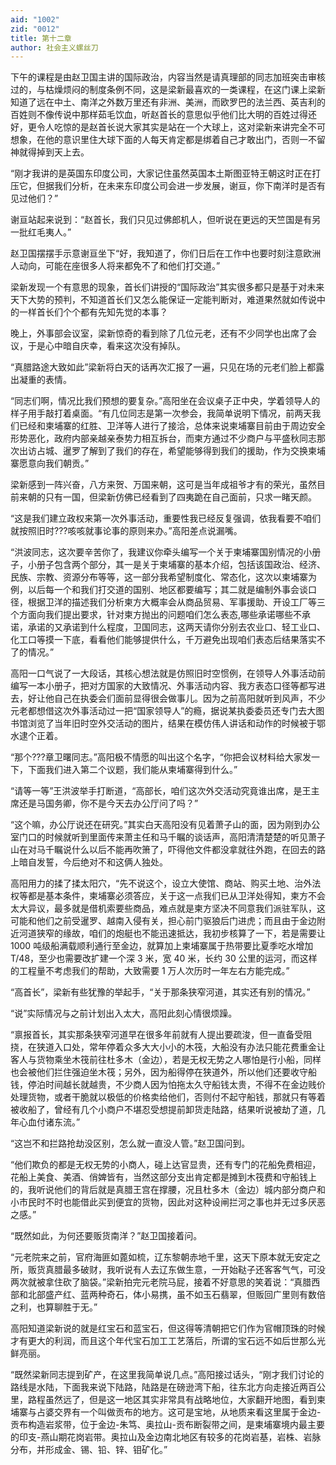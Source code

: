 ```yaml
---
aid: "1002"
zid: "0012"
title: 第十二章
author: 社会主义螺丝刀
---
```


下午的课程是由赵卫国主讲的国际政治，内容当然是请真理部的同志加班突击审核过的，与枯燥烦闷的制度条例不同，这是梁新最喜欢的一类课程，在这门课上梁新知道了远在中土、南洋之外数万里还有非洲、美洲，而欧罗巴的法兰西、英吉利的百姓则不像传说中那样茹毛饮血，听赵首长的意思似乎他们比大明的百姓过得还好，更令人吃惊的是赵首长说大家其实是站在一个大球上，这对梁新来讲完全不可想象，在他的意识里住大球下面的人每天肯定都是绑着自己才敢出门，否则一不留神就得掉到天上去。

“刚才我讲的是英国东印度公司，大家记住虽然英国本土斯图亚特王朝这时正在打压它，但据我们分析，在未来东印度公司会进一步发展，谢亘，你下南洋时是否有见过他们？”

谢亘站起来说到：“赵首长，我们只见过佛郎机人，但听说在更远的天竺国是有另一批红毛夷人。”

赵卫国摆摆手示意谢亘坐下“好，我知道了，你们日后在工作中也要时刻注意欧洲人动向，可能在座很多人将来都免不了和他们打交道。”

梁新发现一个有意思的现象，首长们讲授的“国际政治”其实很多都只是基于对未来天下大势的预判，不知道首长们又怎么能保证一定能判断对，难道果然就如传说中的一样首长们个个都有先知先觉的本事？

晚上，外事部会议室，梁新惊奇的看到除了几位元老，还有不少同学也出席了会议，于是心中暗自庆幸，看来这次没有掉队。

“真腊路途大致如此”梁新将白天的话再次汇报了一遍，只见在场的元老们脸上都露出凝重的表情。

“同志们啊，情况比我们预想的要复杂。”高阳坐在会议桌子正中央，学着领导人的样子用手敲打着桌面。“有几位同志是第一次参会，我简单说明下情况，前两天我们已经和柬埔寨的红胜、卫洋等人进行了接洽，总体来说柬埔寨目前由于周边安全形势恶化，政府内部亲越亲泰势力相互拆台，而柬方通过不少商户与平盛秋同志那次出访占城、暹罗了解到了我们的存在，希望能够得到我们的援助，作为交换柬埔寨愿意向我们朝贡。”

梁新感到一阵兴奋，八方来贺、万国来朝，这可是当年成祖爷才有的荣光，虽然目前来朝的只有一国，但梁新仿佛已经看到了四夷跪在自己面前，只求一睹天颜。

“这是我们建立政权来第一次外事活动，重要性我已经反复强调，依我看要不咱们就按照旧时???咳咳就事论事的原则来办。”高阳差点说漏嘴。

“洪波同志，这次要辛苦你了，我建议你牵头编写一个关于柬埔寨国别情况的小册子，小册子包含两个部分，其一是关于柬埔寨的基本介绍，包括该国政治、经济、民族、宗教、资源分布等等，这一部分我希望制度化、常态化，这次以柬埔寨为例，以后每一个和我们打交道的国别、地区都要编写；其二就是编制外事会谈口径，根据卫洋的描述我们分析柬方大概率会从商品贸易、军事援助、开设工厂等三个方面向我们提出要求，针对柬方抛出的问题咱们怎么表态,哪些承诺哪些不承诺，承诺的又承诺到什么程度，卫国同志，这两天请你分别去农业口、轻工业口、化工口等摸一下底，看看他们能够提供什么，千万避免出现咱们表态后结果落实不了的情况。”

高阳一口气说了一大段话，其核心想法就是仿照旧时空惯例，在领导人外事活动前编写一本小册子，把对方国家的大致情况、外事活动内容、我方表态口径等都写进去，好让他自己在执委会们面前显得很会做事儿。因为之前高阳就听到风声，不少元老都想借这次外事活动过一把“国家领导人”的瘾，据说某执委委员还专门去大图书馆浏览了当年旧时空外交活动的图片，结果在模仿伟人讲话和动作的时候被于鄂水逮个正着。

“那个???章卫曙同志。”高阳极不情愿的叫出这个名字，“你把会议材料给大家发一下，下面我们进入第二个议题，我们能从柬埔寨得到什么。”

“请等一等”王洪波举手打断道，“高部长，咱们这次外交活动究竟谁出席，是王主席还是马国务卿，你不是今天去办公厅问了吗？”

“这个嘛，办公厅说还在研究。”其实白天高阳没有见着萧子山的面，因为刚到办公室门口的时候就听到里面传来萧主任和马千瞩的谈话声，高阳清清楚楚的听见萧子山在对马千瞩说什么以后不能再吹箫了，吓得他文件都没拿就往外跑，在回去的路上暗自发誓，今后绝对不和这俩人独处。

高阳用力的揉了揉太阳穴，“先不说这个，设立大使馆、商站、购买土地、治外法权等都是基本条件，柬埔寨必须答应，关于这一点我们已从卫洋处得知，柬方不会太大异议，最多就是借机索要些商品，难点就是柬方坚决不同意我们派驻军队，这可能和他们之前受暹罗、越南入侵有关，担心前门驱狼后门进虎；而且由于金边附近河道狭窄的缘故，咱们的炮艇也不能迅速抵达，我初步核算了一下，若是需要让 1000 吨级船满载顺利通行至金边，就算加上柬埔寨属于热带要比夏季吃水增加 T/48，至少也需要改扩建一个深 3 米，宽 40 米，长约 30 公里的运河，而这样的工程量不考虑我们的帮助，大致需要 1 万人次历时一年左右方能完成。”

“高首长”，梁新有些犹豫的举起手，“关于那条狭窄河道，其实还有别的情况。”

“说”实际情况与之前计划出入太大，高阳此刻心情很烦躁。

“禀报首长，其实那条狭窄河道早在很多年前就有人提出要疏浚，但一直备受阻挠，在狭道入口处，常年停着众多大大小小的木筏，大船没有办法只能花费重金让客人与货物乘坐木筏前往杜多木（金边），若是无权无势之人哪怕是行小船，同样也会被他们拦住强迫坐木筏；另外，因为船得停在狭道外，所以他们还要收守船钱，停泊时间越长就越贵，不少商人因为怕拖太久守船钱太贵，不得不在金边贱价处理货物，或者干脆就以极低的价格卖给他们，否则付不起守船钱，那就只有等着被收船了，曾经有几个小商户不堪忍受想提前卸货走陆路，结果听说被劫了道，几年心血付诸东流。”

“这岂不和拦路抢劫没区别，怎么就一直没人管。”赵卫国问到。

“他们欺负的都是无权无势的小商人，碰上达官显贵，还有专门的花船免费相迎，花船上美食、美酒、俏婢皆有，当然这部分支出肯定都是摊到木筏费和守船钱上的，我听说他们的背后就是真腊王宫在撑腰，况且杜多木（金边）城内部分商户和小市民时不时也能借此买到便宜的货物，因此对这种设闸拦河之事也并无过多厌恶之感。”

“既然如此，为何还要贩货南洋？”赵卫国接着问。

“元老院来之前，官府海匪如蓖如梳，辽东黎朝赤地千里，这天下原本就无安定之所，贩货真腊最多破财，我听说有人去辽东做生意，一开始鞑子还客客气气，可没两次就被拿住砍了脑袋。”梁新拍完元老院马屁，接着不好意思的笑着说：“真腊西部和北部盛产红、蓝两种奇石，体小易携，虽不如玉石翡翠，但贩回广里则有数倍之利，也算聊胜于无。”

高阳知道梁新说的就是红宝石和蓝宝石，但这得等清朝把它们作为官帽顶珠的时候才有更大的利润，而且这个年代宝石加工工艺落后，所谓的宝石远不如后世那么光鲜亮丽。

“既然梁新同志提到矿产，在这里我简单说几点。”高阳接过话头，“刚才我们讨论的路线是水陆，下面我来说下陆路，陆路是在磅逊湾下船，往东北方向走接近两百公里，路程虽然远了，但是这一地区其实非常具有战略地位，大家翻开地图，看到柬埔寨与占婆交界有一个叫做贡布的地方。这可是宝地，从地质来看这里属于金边-贡布构造岩浆带，位于金边-朱笃、奥拉山-贡布断裂带之间，是柬埔寨境内最主要的印支-燕山期花岗岩带。奥拉山及金边南北地区有较多的花岗岩基，岩株、岩脉分布，并形成金、锡、铅、锌、钼矿化。”
